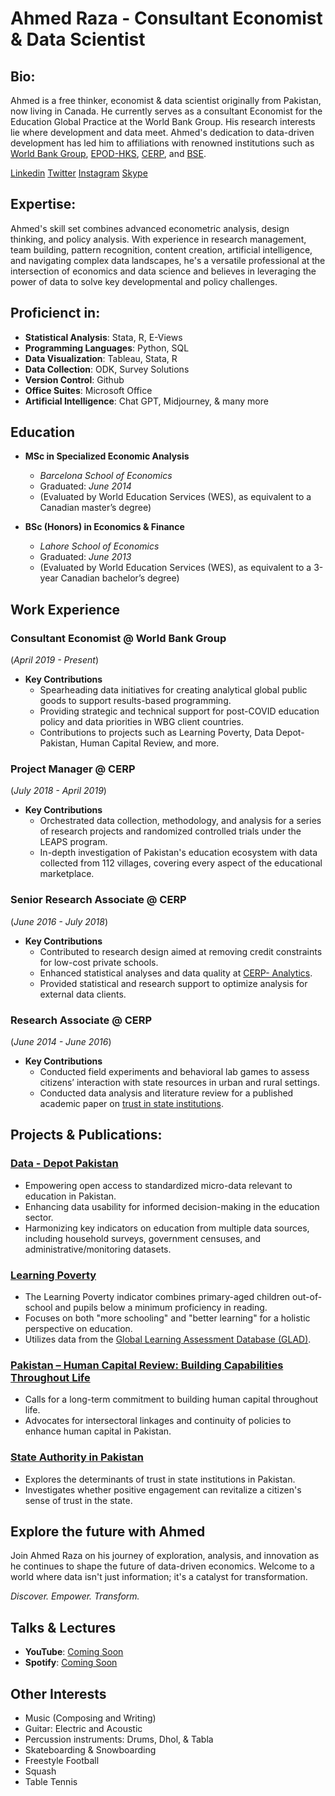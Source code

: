 # Ahmed Raza - Consultant Economist & Data Scientist

## Bio:

Ahmed is a free thinker, economist & data scientist originally from Pakistan, now living in Canada. He currently serves as a consultant Economist for the Education Global Practice at the World Bank Group. His research interests lie where development and data meet. Ahmed's dedication to data-driven development has led him to affiliations with renowned institutions such as [World Bank Group](https://www.worldbank.org/en/home), [EPOD-HKS](https://epod.cid.harvard.edu/person/ahmed-raza), [CERP](https://www.cerp.org.pk), and [BSE](https://bse.eu). 

[Linkedin]()
[Twitter]()
[Instagram]()
[Skype]()

## Expertise:

Ahmed's skill set combines advanced econometric analysis, design thinking, and policy analysis. With experience in research management, team building, pattern recognition, content creation, artificial intelligence, and navigating complex data landscapes, he's a versatile professional at the intersection of economics and data science and believes in leveraging the power of data to solve key developmental and policy challenges. 

## Proficienct in:

- **Statistical Analysis**: Stata, R, E-Views
- **Programming Languages**: Python, SQL
- **Data Visualization**: Tableau, Stata, R
- **Data Collection**: ODK, Survey Solutions
- **Version Control**: Github
- **Office Suites**: Microsoft Office
- **Artificial Intelligence**: Chat GPT, Midjourney, & many more

## Education

- **MSc in Specialized Economic Analysis**
  - *Barcelona School of Economics*
  - Graduated: _June 2014_
  - (Evaluated by World Education Services (WES), as equivalent to a Canadian master’s degree)

- **BSc (Honors) in Economics & Finance**
  - *Lahore School of Economics*
  - Graduated: _June 2013_
  - (Evaluated by World Education Services (WES), as equivalent to a 3-year Canadian bachelor’s degree)

## Work Experience

### Consultant Economist @ World Bank Group
(_April 2019 - Present_)

- **Key Contributions**
  - Spearheading data initiatives for creating analytical global public goods to support results-based programming.
  - Providing strategic and technical support for post-COVID education policy and data priorities in WBG client countries.
  - Contributions to projects such as Learning Poverty, Data Depot-Pakistan, Human Capital Review, and more.

### Project Manager @ CERP
(_July 2018 - April 2019_)

- **Key Contributions**
  - Orchestrated data collection, methodology, and analysis for a series of research projects and randomized controlled trials under the LEAPS program.
  - In-depth investigation of Pakistan's education ecosystem with data collected from 112 villages, covering every aspect of the educational marketplace.

### Senior Research Associate @ CERP
(_June 2016 - July 2018_)

- **Key Contributions**
  - Contributed to research design aimed at removing credit constraints for low-cost private schools.
  - Enhanced statistical analyses and data quality at [CERP- Analytics](https://www.cerp.org.pk/analytics/).
  - Provided statistical and research support to optimize analysis for external data clients.

### Research Associate @ CERP
(_June 2014 - June 2016_)

- **Key Contributions**
  - Conducted field experiments and behavioral lab games to assess citizens’ interaction with state resources in urban and rural settings.
  - Conducted data analysis and literature review for a published academic paper on [trust in state institutions](https://epod.cid.harvard.edu/sites/default/files/inline-files/trust_state_20191026_final_0.pdf).

## Projects & Publications:

### [Data - Depot Pakistan](https://datacatalog.worldbank.org/search/dataset/0038010/Data-Depot---Pakistan)

- Empowering open access to standardized micro-data relevant to education in Pakistan.
- Enhancing data usability for informed decision-making in the education sector.
- Harmonizing key indicators on education from multiple data sources, including household surveys, government censuses, and administrative/monitoring datasets.

### [Learning Poverty](https://thedocs.worldbank.org/en/doc/e52f55322528903b27f1b7e61238e416-0200022022/original/Learning-poverty-report-2022-06-21-final-V7-0-conferenceEdition.pdf)

- The Learning Poverty indicator combines primary-aged children out-of-school and pupils below a minimum proficiency in reading.
- Focuses on both "more schooling" and "better learning" for a holistic perspective on education.
- Utilizes data from the [Global Learning Assessment Database (GLAD)](https://github.com/worldbank/GLAD).

### [Pakistan – Human Capital Review: Building Capabilities Throughout Life](https://openknowledge.worldbank.org/entities/publication/8748b7a7-7345-4298-9631-3f5f146c7007)

- Calls for a long-term commitment to building human capital throughout life.
- Advocates for intersectoral linkages and continuity of policies to enhance human capital in Pakistan.

### [State Authority in Pakistan](https://epod.cid.harvard.edu/sites/default/files/inline-files/trust_state_20191026_final_0.pdf)

- Explores the determinants of trust in state institutions in Pakistan.
- Investigates whether positive engagement can revitalize a citizen's sense of trust in the state.

## Explore the future with Ahmed

Join Ahmed Raza on his journey of exploration, analysis, and innovation as he continues to shape the future of data-driven economics. Welcome to a world where data isn't just information; it's a catalyst for transformation.

*Discover. Empower. Transform.*

## Talks & Lectures

- **YouTube**: [Coming Soon]()
- **Spotify**: [Coming Soon]()

## Other Interests

- Music (Composing and Writing)
- Guitar: Electric and Acoustic
- Percussion instruments: Drums, Dhol, & Tabla
- Skateboarding & Snowboarding 
- Freestyle Football
- Squash
- Table Tennis


